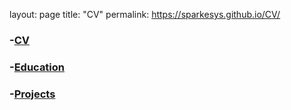 layout: page
title: "CV"
permalink: https://sparkesys.github.io/CV/

### -[CV](https://sparkesys.github.io/CV)

### -[Education](https://sparkesys.github.io/Education)

### -[Projects](https://SPARKESYS.github.io/Projects)
